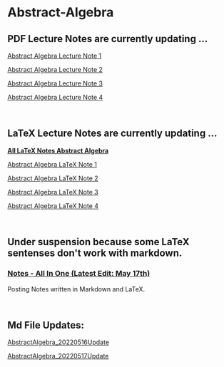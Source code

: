 # Abstract-Algebra 

## PDF Lecture Notes are currently updating ...

<a href="https://binaryphi.site/AA/1Solution.pdf">Abstract Algebra Lecture Note 1</a>

<a href="https://binaryphi.site/AA/2Solution.pdf">Abstract Algebra Lecture Note 2</a>

<a href="https://binaryphi.site/AA/3Solution.pdf">Abstract Algebra Lecture Note 3</a>

<a href="https://binaryphi.site/AA/4Solution.pdf">Abstract Algebra Lecture Note 4</a>

<br>


## LaTeX Lecture Notes are currently updating ...

[**All LaTeX Notes Abstract Algebra**](https://github.com/DSAERF-CALMIT/Abstract-Algebra/tree/main/Note)

[Abstract Algebra LaTeX Note 1](https://raw.githubusercontent.com/DSAERF-CALMIT/Abstract-Algebra/main/Note/note01.tex)

[Abstract Algebra LaTeX Note 2](https://raw.githubusercontent.com/DSAERF-CALMIT/Abstract-Algebra/main/Note/note02.tex)

[Abstract Algebra LaTeX Note 3](https://raw.githubusercontent.com/DSAERF-CALMIT/Abstract-Algebra/main/Note/note03.tex)

[Abstract Algebra LaTeX Note 4](https://raw.githubusercontent.com/DSAERF-CALMIT/Abstract-Algebra/main/Note/note04.tex)

<br>


## Under suspension because some LaTeX sentenses don't work with markdown.

### [**Notes - All In One** (Latest Edit: May 17th)](https://binaryphi.site/AA.html)

Posting Notes written in Markdown and LaTeX.

<br>

## Md File Updates:

<a href="https://github.com/DSAERF-CALMIT/Abstract-Algebra/blob/main/AA20220516.md">AbstractAlgebra_20220516Update</a>

<a href="https://github.com/DSAERF-CALMIT/Abstract-Algebra/blob/main/AA20220517.md">AbstractAlgebra_20220517Update</a>
